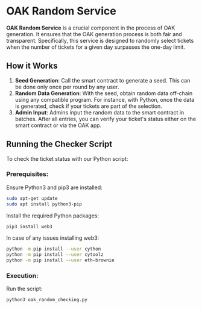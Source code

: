 # OAK Random Service

**OAK Random Service** is a crucial component in the process of OAK generation. It ensures that the OAK generation process is both fair and transparent. Specifically, this service is designed to randomly select tickets when the number of tickets for a given day surpasses the one-day limit.

## How it Works

1. **Seed Generation**: Call the smart contract to generate a seed. This can be done only once per round by any user.
2. **Random Data Generation**: With the seed, obtain random data off-chain using any compatible program. For instance, with Python, once the data is generated, check if your tickets are part of the selection.
3. **Admin Input**: Admins input the random data to the smart contract in batches. After all entries, you can verify your ticket's status either on the smart contract or via the OAK app.

## Running the Checker Script

To check the ticket status with our Python script:

### Prerequisites:

Ensure Python3 and pip3 are installed:

```bash
sudo apt-get update
sudo apt install python3-pip
```

Install the required Python packages:

```bash
pip3 install web3
```

In case of any issues installing web3:

```bash
python -m pip install --user cython
python -m pip install --user cytoolz
python -m pip install --user eth-brownie
```

### Execution:

Run the script:

```bash
python3 oak_random_checking.py
```


